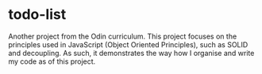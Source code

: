 # todo-list
Another project from the Odin curriculum. This project focuses on the principles used in JavaScript (Object Oriented Principles), such as SOLID and decoupling. As such, it demonstrates the way how I organise and write my code as of this project.
